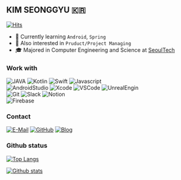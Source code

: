 ## KIM SEONGGYU 🇰🇷
[![Hits](https://hits.seeyoufarm.com/api/count/incr/badge.svg?url=https%3A%2F%2Fgithub.com%2FSEONGGYU96&count_bg=%2379C83D&title_bg=%23555555&icon=&icon_color=%23E7E7E7&title=hits&edge_flat=false)](https://hits.seeyoufarm.com)

- 🌱 Currently learning `Android`, `Spring`
- 🤔 Also interested in `Pruduct/Project Managing`
- 🎓 Majored in Computer Engineering and Science at [SeoulTech](https://seoultech.ac.kr)



### Work with
![JAVA](https://img.shields.io/badge/Java-007396?style=for-the-badge&logoColor=white&logo=Java)
![Kotlin](https://img.shields.io/badge/Kotlin-7F52FF?style=for-the-badge&logoColor=white&logo=Kotlin)
![Swift](https://img.shields.io/badge/Swift-FD6E32?style=for-the-badge&logoColor=white&logo=Swift)
![Javascript](https://img.shields.io/badge/Javascript-EFD81A?style=for-the-badge&logoColor=white&logo=Javascript)   
![AndroidStudio](https://img.shields.io/badge/AndroidStudio-3DDC84?style=for-the-badge&logoColor=white&logo=Android-Studio)
![Xcode](https://img.shields.io/badge/Xcode-1575F9?style=for-the-badge&logoColor=white&logo=xcode)
![VSCode](https://img.shields.io/badge/vscode-007ACC?style=for-the-badge&logoColor=white&logo=visual-studio-code)
![UnrealEngin](https://img.shields.io/badge/UrealEngine-313131?style=for-the-badge&logoColor=white&logo=Unreal-Engine)  
![Git](https://img.shields.io/badge/Git-F05032?style=for-the-badge&logoColor=white&logo=git)
![Slack](https://img.shields.io/badge/Slack-4A154B?style=for-the-badge&logoColor=white&logo=slack)
![Notion](https://img.shields.io/badge/Notion-000000?style=for-the-badge&logoColor=white&logo=notion)  
![Firebase](https://img.shields.io/badge/Firebase-FFCA28?style=for-the-badge&logoColor=white&logo=Firebase)

<!-- Badges are made with shields.io -->


### Contact 
[![E-Mail](https://img.shields.io/badge/gmail-D14836?style=for-the-badge&logoColor=white&logo=gmail)](mailto:link5658@gmail.com)
[![GitHub](https://img.shields.io/badge/GitHub-000000?style=for-the-badge&logoColor=white&logo=github)](https://github.com/SEONGGYU96)
[![Blog](https://img.shields.io/badge/Blog-800000?style=for-the-badge&logoColor=white&logo=blogger)](https://seonggyu96.github.io)


### Github status
[![Top Langs](https://github-readme-stats.vercel.app/api/top-langs/?username=SEONGGYU96&hide=html&layout=compact)](https://github.com/anuraghazra/github-readme-stats)  

[![Github stats](https://github-readme-stats.vercel.app/api?username=SEONGGYU96&cound_private=true&show_icons=true)](https://github.com/anuraghazra/github-readme-stats)
